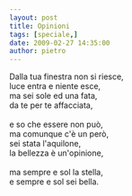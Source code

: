 ```yaml
---
layout: post
title: Opinioni
tags: [speciale,]
date: 2009-02-27 14:35:00
author: pietro
---
```

Dalla tua finestra non si riesce,<br/>luce entra e niente esce,<br/>ma sei sole ed una fata,<br/>da te per te affacciata,<br/><br/>e so che essere non può,<br/>ma comunque c'è un però,<br/>sei stata l'aquilone,<br/>la bellezza è un'opinione,<br/><br/>ma sempre e sol la stella,<br/>e sempre e sol sei bella.
